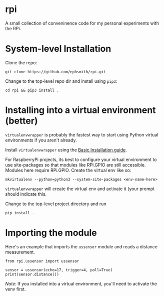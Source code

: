 # rpi
A small collection of conveninence code for my personal experiments with the RPi.
# System-level Installation
Clone the repo:

    git clone https://github.com/ephsmith/rpi.git

Change to the top-level repo dir and install using `pip3`:

    cd rpi && pip3 install .

# Installing into a virtual environment (better)
`virtualenvwrapper` is probably the fastest way to start using Python virtual environments if you aren't already.

Install `virtualenvwrapper` using the [Basic Installation guide](http://virtualenvwrapper.readthedocs.io/en/latest/install.html#basic-installation).

For RaspberryPi projects, its best to configure your virtual environment to use site-packages so that modules like RPi.GPIO are still accessible.  Modules here require RPi.GPIO. Create the virtual env like so:

    mkvirtualenv --python=python3 --system-site-packages <env-name-here>

`virtualenvwrapper` will create the virtual env and activate it (your prompt should indicate this.

Change to the top-level project directory and run 

    pip install .

# Importing the module
Here's an example that imports the `ussensor` module and reads a distance measurement.

    from rpi.ussensor import ussensor
    
    sensor = ussensor(echo=17, trigger=4, poll=True)
    print(sensor.distance())

*Note*: If you installed into a virtual environment, you'll need to activate the venv first. 
